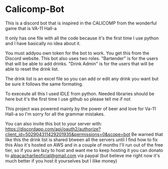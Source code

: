 ﻿# Calicomp-Bot
This is a discord bot that is inspired in the CALICOMP from the wonderful game that is VA-11 Hall-a

It only has one file with all the code because it's the first time I use python and I have basically no idea about it.

You must addyou own token for the bot to work. You get this from the Discord website. This bot also uses two roles. "Bartender" is for the users that will be able to add drinks. "Drink Admin" is for the users that will be able to reset the drink list.

The drink list is an excel file so you can add or edit any drink you want but be sure it follows the same formating.

To execeute all this I used IDLE from python. Needed libraries should be here but it's the first time I use github so please tell me if not

This project was powered mainly by the power of beer and love for Va-11 Hall-a so I'm sorry for all the grammar mistakes.

You can also invite this bot to your server with: https://discordapp.com/api/oauth2/authorize?client_id=502904311429201935&permissions=0&scope=bot
Be warned that like this the drink list is shared btween all the servers until I find how to fix this
Also it's hosted on AWS and in a couple of months I'll run out of the free tier, so if you are lazy to host and want me to keep hosting it you can donato to alpacacharlieoficial@gmail.com via paypal
(but believe me right now it's much better if you host it yourselves but I ilike money)
